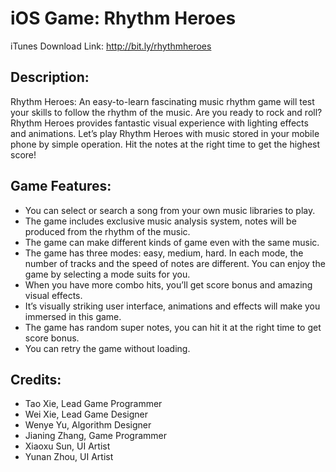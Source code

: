 # iOS Game: Rhythm Heroes
iTunes Download Link: http://bit.ly/rhythmheroes

## Description:
Rhythm Heroes: An easy-to-learn fascinating music rhythm game will test your skills to follow the rhythm of the music.
Are you ready to rock and roll? Rhythm Heroes provides fantastic visual experience with lighting effects and animations. Let’s play Rhythm Heroes with music stored in your mobile phone by simple operation. Hit the notes at the right time to get the highest score!

## Game Features:
- You can select or search a song from your own music libraries to play.
- The game includes exclusive music analysis system, notes will be produced from the rhythm of the music.
- The game can make different kinds of game even with the same music.
- The game has three modes: easy, medium, hard. In each mode, the number of tracks and the speed of notes are different. You can enjoy the game by selecting a mode suits for you.
- When you have more combo hits, you’ll get score bonus and amazing visual effects.
- It’s visually striking user interface, animations and effects will make you immersed in this game.
- The game has random super notes, you can hit it at the right time to get score bonus.
- You can retry the game without loading.

## Credits:
- Tao Xie, Lead Game Programmer
- Wei Xie, Lead Game Designer
- Wenye Yu, Algorithm Designer
- Jianing Zhang, Game Programmer
- Xiaoxu Sun, UI Artist
- Yunan Zhou, UI Artist